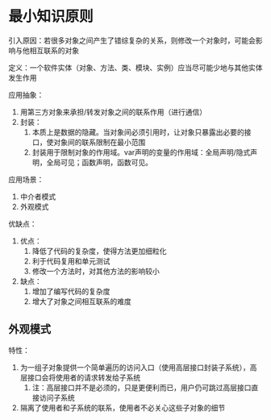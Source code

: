 # 最小知识原则

引入原因：若很多对象之间产生了错综复杂的关系，则修改一个对象时，可能会影响与他相互联系的对象

定义：一个软件实体（对象、方法、类、模块、实例）应当尽可能少地与其他实体发生作用

应用抽象：
1. 用第三方对象来承担/转发对象之间的联系作用（进行通信）
2. 封装：
   1. 本质上是数据的隐藏。当对象间必须引用时，让对象只暴露出必要的接口，使对象间的联系限制在最小范围
   2. 封装用于限制对象的作用域。var声明的变量的作用域：全局声明/隐式声明，全局可见；函数声明，函数可见。

应用场景：
1. 中介者模式
2. 外观模式

优缺点：
1. 优点：
   1. 降低了代码的复杂度，使得方法更加细粒化
   2. 利于代码复用和单元测试
   3. 修改一个方法时，对其他方法的影响较小
2. 缺点：
   1. 增加了编写代码的复杂度
   2. 增大了对象之间相互联系的难度

## 外观模式

特性：
1. 为一组子对象提供一个简单遍历的访问入口（使用高层接口封装子系统），高层接口会将使用者的请求转发给子系统
   1. 注：高层接口并不是必须的，只是更便利而已，用户仍可跳过高层接口直接访问子系统
2. 隔离了使用者和子系统的联系，使用者不必关心这些子对象的细节